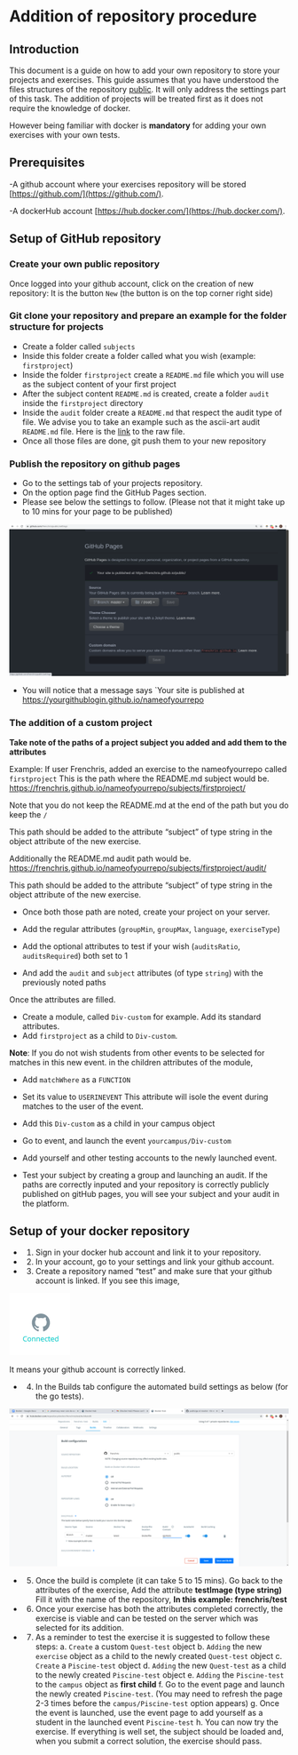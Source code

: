 # Addition of repository procedure

## Introduction

This document is a guide on how to add your own repository to store your projects and exercises.
This guide assumes that you have understood the files structures of the repository [public](https://github.com/01-edu/public).
It will only address the settings part of this task.
The addition of projects will be treated first as it does not require the knowledge of docker.

However being familiar with docker is **mandatory** for adding your own exercises with your own tests.

## Prerequisites

-A github account where your exercises repository will be stored [https://github.com/](https://github.com/).

-A dockerHub account [https://hub.docker.com/](https://hub.docker.com/).

## Setup of GitHub repository

### Create your own public repository

Once logged into your github account, click on the creation of new repository:
It is the button `New` (the button is on the top corner right side)

### Git clone your repository and prepare an example for the folder structure for projects

- Create a folder called `subjects`
- Inside this folder create a folder called what you wish (example: `firstproject`)
- Inside the folder `firstproject` create a `README.md` file which you will use as the subject content of your first project
- After the subject content `README.md` is created, create a folder `audit` inside the `firstproject` directory
- Inside the `audit` folder create a `README.md` that respect the audit type of file. We advise you to take an example such as the
  ascii-art audit `README.md` file. Here is the [link](https://raw.githubusercontent.com/01-edu/public/master/subjects/ascii-art/audit/README.md) to the raw file.
- Once all those files are done, git push them to your new repository

### Publish the repository on github pages

- Go to the settings tab of your projects repository.
- On the option page find the GitHub Pages section.
- Please see below the settings to follow.
  (Please not that it might take up to 10 mins for your page to be published)

![sceenshot 1](img/adding-exercises-repository/1.png)

- You will notice that a message says `Your site is published at https://yourgithublogin.github.io/nameofyourrepo

### The addition of a custom project

**Take note of the paths of a project subject you added and add them to the attributes**

Example:
If user Frenchris, added an exercise to the nameofyourrepo called `firstproject`
This is the path where the README.md subject would be.
https://frenchris.github.io/nameofyourrepo/subjects/firstproject/

Note that you do not keep the README.md at the end of the path but you do keep the `/`

This path should be added to the attribute “subject” of type string in the object attribute of the new exercise.

Additionally the README.md audit path would be.
https://frenchris.github.io/nameofyourrepo/subjects/firstproject/audit/

This path should be added to the attribute “subject” of type string in the object attribute of the new exercise.

- Once both those path are noted, create your project on your server.

- Add the regular attributes (`groupMin`, `groupMax`, `language`, `exerciseType`)
- Add the optional attributes to test if your wish (`auditsRatio`, `auditsRequired`) both set to 1

- And add the `audit` and `subject` attributes (of type `string`) with the previously noted paths

Once the attributes are filled.

- Create a module, called `Div-custom` for example. Add its standard attributes.
- Add `firstproject` as a child to `Div-custom`.

**Note**: If you do not wish students from other events to be selected for matches in this new event.
in the children attributes of the module,

- Add `matchWhere` as a `FUNCTION`
- Set its value to `USERINEVENT`
  This attribute will isole the event during matches to the user of the event.

- Add this `Div-custom` as a child in your campus object
- Go to event, and launch the event `yourcampus/Div-custom`
- Add yourself and other testing accounts to the newly launched event.
- Test your subject by creating a group and launching an audit.
  If the paths are correctly inputed and your repository is correctly publicly published on gitHub pages, you will see your subject and your audit in the platform.

## Setup of your docker repository

- 1. Sign in your docker hub account and link it to your repository.

- 2. In your account, go to your settings and link your github account.

- 3. Create a repository named “test” and make sure that your github account is linked.
     If you see this image,

![sceenshot 2](img/adding-exercises-repository/2.png)

It means your github account is correctly linked.

- 4. In the Builds tab configure the automated build settings as below (for the go tests).

![sceenshot 3](img/adding-exercises-repository/3.png)

- 5. Once the build is complete (it can take 5 to 15 mins). Go back to the attributes of the exercise,
     Add the attribute **testImage (type string)**
     Fill it with the name of the repository,
     **In this example: frenchris/test**

- 6. Once your exercise has both the attributes completed correctly, the exercise is viable and can be tested on the server which was selected for its addition.

- 7. As a reminder to test the exercise it is suggested to follow these steps:
     a. `Create` a custom `Quest-test` object
     b. `Adding` the new `exercise` object as a child to the newly created `Quest-test` object
     c. `Create` a `Piscine-test` object
     d. `Adding` the new `Quest-test` as a child to the newly created `Piscine-test` object
     e. `Adding` the `Piscine-test` to the `campus` object as **first child**
     f. Go to the event page and launch the newly created `Piscine-test`. (You may need to refresh the page 2-3 times before the `campus/Piscine-test` option appears)
     g. Once the event is launched, use the event page to add yourself as a student in the launched event `Piscine-test`
     h. You can now try the exercise. If everything is well set, the subject should be loaded and, when you submit a correct solution, the exercise should pass.

